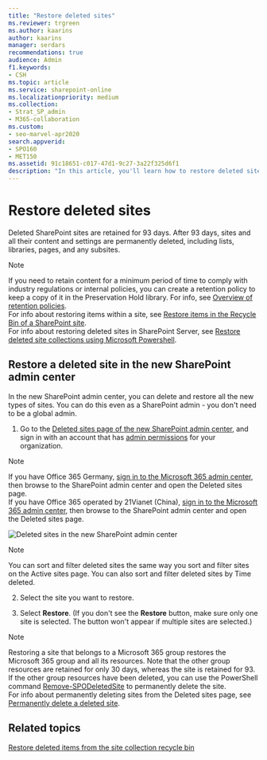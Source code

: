 ```yaml
---
title: "Restore deleted sites"
ms.reviewer: trgreen
ms.author: kaarins
author: kaarins
manager: serdars
recommendations: true
audience: Admin
f1.keywords:
- CSH
ms.topic: article
ms.service: sharepoint-online
ms.localizationpriority: medium
ms.collection:  
- Strat_SP_admin
- M365-collaboration
ms.custom:
- seo-marvel-apr2020
search.appverid:
- SPO160
- MET150
ms.assetid: 91c18651-c017-47d1-9c27-3a22f325d6f1
description: "In this article, you'll learn how to restore deleted sites in the SharePoint admin center."
---
```


# Restore deleted sites

Deleted SharePoint sites are retained for 93 days. After 93 days, sites and all their content and settings are permanently deleted, including lists, libraries, pages, and any subsites.
  
> [!NOTE]
> If you need to retain content for a minimum period of time to comply with industry regulations or internal policies, you can create a retention policy to keep a copy of it in the Preservation Hold library. For info, see [Overview of retention policies](/office365/securitycompliance/retention-policies).<br> For info about restoring items within a site, see [Restore items in the Recycle Bin of a SharePoint site](https://support.office.com/article/6df466b6-55f2-4898-8d6e-c0dff851a0be). <br>For info about restoring deleted sites in SharePoint Server, see [Restore deleted site collections using Microsoft Powershell](/powershell/module/sharepoint-server/restore-spdeletedsite). 
  
 
## Restore a deleted site in the new SharePoint admin center

In the new SharePoint admin center, you can delete and restore all the new types of sites. You can do this even as a SharePoint admin - you don't need to be a global admin.

1. Go to the [Deleted sites page of the new SharePoint admin center](https://admin.microsoft.com/sharepoint?page=recycleBin&modern=true), and sign in with an account that has [admin permissions](./sharepoint-admin-role.md) for your organization.

>[!NOTE]
>If you have Office 365 Germany, [sign in to the Microsoft 365 admin center](https://go.microsoft.com/fwlink/p/?linkid=848041), then browse to the SharePoint admin center and open the Deleted sites page. <br>If you have Office 365 operated by 21Vianet (China), [sign in to the Microsoft 365 admin center](https://go.microsoft.com/fwlink/p/?linkid=850627), then browse to the SharePoint admin center and open the Deleted sites page.
 
![Deleted sites in the new SharePoint admin center](media/b195b8c7-ee2b-4a02-92cb-ed61899edd24.png)

>[!NOTE]
>You can sort and filter deleted sites the same way you sort and filter sites on the Active sites page. You can also sort and filter deleted sites by Time deleted.
    
2. Select the site you want to restore.

3. Select **Restore**. (If you don't see the **Restore** button, make sure only one site is selected. The button won't appear if multiple sites are selected.)
 
> [!NOTE]
> Restoring a site that belongs to a Microsoft 365 group restores the Microsoft 365 group and all its resources. Note that the other group resources are retained for only 30 days, whereas the site is retained for 93. If the other group resources have been deleted, you can use the PowerShell command [Remove-SPODeletedSite](/powershell/module/sharepoint-online/remove-spodeletedsite) to permanently delete the site. <br>For info about permanently deleting sites from the Deleted sites page, see [Permanently delete a deleted site](delete-site-collection.md#permanently-delete-a-site).
  
  
## Related topics

[Restore deleted items from the site collection recycle bin](https://support.office.com/article/5fa924ee-16d7-487b-9a0a-021b9062d14b)